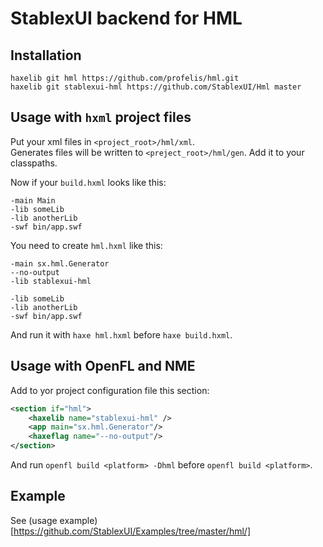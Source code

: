 StablexUI backend for HML
=========================

Installation
----------------
```
haxelib git hml https://github.com/profelis/hml.git
haxelib git stablexui-hml https://github.com/StablexUI/Hml master
```

Usage with `hxml` project files
-------------------------------
Put your xml files in `<project_root>/hml/xml`.  
Generates files will be written to `<preject_root>/hml/gen`. Add it to your classpaths.

Now if your `build.hxml` looks like this:
```
-main Main
-lib someLib
-lib anotherLib
-swf bin/app.swf
```
You need to create `hml.hxml` like this:
```
-main sx.hml.Generator
--no-output
-lib stablexui-hml

-lib someLib
-lib anotherLib
-swf bin/app.swf
```
And run it with `haxe hml.hxml` before `haxe build.hxml`.


Usage with OpenFL and NME
-------------------------
Add to yor project configuration file this section:
```xml
<section if="hml">
    <haxelib name="stablexui-hml" />
    <app main="sx.hml.Generator"/>
    <haxeflag name="--no-output"/>
</section>
```
And run `openfl build <platform> -Dhml` before `openfl build <platform>`.


Example
-----------
See (usage example)[https://github.com/StablexUI/Examples/tree/master/hml/]